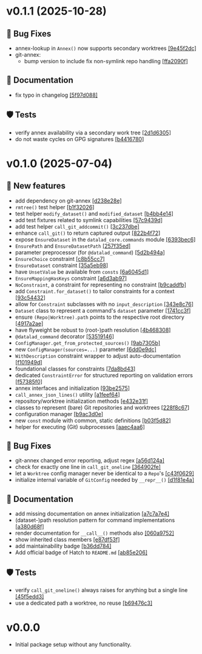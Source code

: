 # v0.1.1 (2025-10-28)

## 🐛 Bug Fixes

- annex-lookup in `Annex()` now supports secondary worktrees [[9e45f2dc]](https://github.com/datalad/datalad-core/commit/9e45f2dc)
- git-annex:
  - bump version to include fix non-symlink repo handling [[ffa2090f]](https://github.com/datalad/datalad-core/commit/ffa2090f)

## 📝 Documentation

- fix typo in changelog [[5f97d088]](https://github.com/datalad/datalad-core/commit/5f97d088)

## 🛡 Tests

- verify annex availability via a secondary work tree [[2d1d6305]](https://github.com/datalad/datalad-core/commit/2d1d6305)
- do not waste cycles on GPG signatures [[b4416780]](https://github.com/datalad/datalad-core/commit/b4416780)

# v0.1.0 (2025-07-04)

## 💫 New features

- add dependency on git-annex [[d238e28e]](https://github.com/datalad/datalad-core/commit/d238e28e)
- `rmtree()` test helper [[b1f32026]](https://github.com/datalad/datalad-core/commit/b1f32026)
- test helper `modify_dataset()` and `modified_dataset` [[b4bb4e14]](https://github.com/datalad/datalad-core/commit/b4bb4e14)
- add test fixtures related to symlink capabilities [[57c9439d]](https://github.com/datalad/datalad-core/commit/57c9439d)
- add test helper `call_git_addcommit()` [[3c237dbe]](https://github.com/datalad/datalad-core/commit/3c237dbe)
- enhance `call_git()` to return captured output [[822b4f72]](https://github.com/datalad/datalad-core/commit/822b4f72)
- expose `EnsureDataset` in the `datalad_core.commands` module [[6393bec6]](https://github.com/datalad/datalad-core/commit/6393bec6)
- `EnsurePath` and `EnsureDatasetPath` [[257f35ed]](https://github.com/datalad/datalad-core/commit/257f35ed)
- parameter preprocessor (for `@datalad_command`) [[5d2b494a]](https://github.com/datalad/datalad-core/commit/5d2b494a)
- `EnsureChoice` constraint [[c8b55cc7]](https://github.com/datalad/datalad-core/commit/c8b55cc7)
- `EnsureDataset` constraint [[35a5eb98]](https://github.com/datalad/datalad-core/commit/35a5eb98)
- have `UnsetValue` be available from `consts` [[6a6045d1]](https://github.com/datalad/datalad-core/commit/6a6045d1)
- `EnsureMappingHasKeys` constraint [[a6d3ab97]](https://github.com/datalad/datalad-core/commit/a6d3ab97)
- `NoConstraint`, a constraint for representing no constraint [[b9caddfb]](https://github.com/datalad/datalad-core/commit/b9caddfb)
- add `Constraint.for_dataset()` to tailor constraints for a context [[93c54432]](https://github.com/datalad/datalad-core/commit/93c54432)
- allow for `Constraint` subclasses with no `input_description` [[343e8c76]](https://github.com/datalad/datalad-core/commit/343e8c76)
- `Dataset` class to represent a command's `dataset` parameter [[1741cc3f]](https://github.com/datalad/datalad-core/commit/1741cc3f)
- ensure `(Repo|Worktree).path` points to the respective root directory [[4917a2ae]](https://github.com/datalad/datalad-core/commit/4917a2ae)
- have flyweight be robust to (root-)path resolution [[4b468308]](https://github.com/datalad/datalad-core/commit/4b468308)
- `@datalad_command` decorator [[53519146]](https://github.com/datalad/datalad-core/commit/53519146)
- `ConfigManager.get_from_protected_sources()` [[9ab7305b]](https://github.com/datalad/datalad-core/commit/9ab7305b)
- new `ConfigManager(sources=...)` parameter [[6dd0e9dc]](https://github.com/datalad/datalad-core/commit/6dd0e9dc)
- `WithDescription` constraint wrapper to adjust auto-documentation [[f101949d]](https://github.com/datalad/datalad-core/commit/f101949d)
- foundational classes for constraints [[7da8bd43]](https://github.com/datalad/datalad-core/commit/7da8bd43)
- dedicated `ConstraintError` for structured reporting on validation errors [[f57385f0]](https://github.com/datalad/datalad-core/commit/f57385f0)
- annex interfaces and initialization [[93be2575]](https://github.com/datalad/datalad-core/commit/93be2575)
- `call_annex_json_lines()` utility [[a1feef64]](https://github.com/datalad/datalad-core/commit/a1feef64)
- repository/worktree initialization methods [[e432e31f]](https://github.com/datalad/datalad-core/commit/e432e31f)
- classes to represent (bare) Git repositories and worktrees [[228f8c67]](https://github.com/datalad/datalad-core/commit/228f8c67)
- configuration manager [[b9ac3d0e]](https://github.com/datalad/datalad-core/commit/b9ac3d0e)
- new `const` module with common, static definitions [[b03f5d82]](https://github.com/datalad/datalad-core/commit/b03f5d82)
- helper for executing (Git) subprocesses [[aaec4aa6]](https://github.com/datalad/datalad-core/commit/aaec4aa6)

## 🐛 Bug Fixes

- git-annex changed error reporting, adjust regex [[a56d124a]](https://github.com/datalad/datalad-core/commit/a56d124a)
- check for exactly one line in `call_git_oneline` [[364902fe]](https://github.com/datalad/datalad-core/commit/364902fe)
- let a `Worktree` config manager never be identical to a `Repo`'s [[c43f0629]](https://github.com/datalad/datalad-core/commit/c43f0629)
- initialize internal variable of `GitConfig` needed by `__repr__()` [[d1f81e4a]](https://github.com/datalad/datalad-core/commit/d1f81e4a)

## 📝 Documentation

- add missing documentation on annex initialization [[a7c7a7e4]](https://github.com/datalad/datalad-core/commit/a7c7a7e4)
- (dataset-)path resolution pattern for command implementations [[a380d68f]](https://github.com/datalad/datalad-core/commit/a380d68f)
- render documentation for `__call__()` methods also [[060a9752]](https://github.com/datalad/datalad-core/commit/060a9752)
- show inherited class members [[e87df53f]](https://github.com/datalad/datalad-core/commit/e87df53f)
- add maintainability badge [[b36dd784]](https://github.com/datalad/datalad-core/commit/b36dd784)
- Add official badge of Hatch to `README.md` [[ab85e206]](https://github.com/datalad/datalad-core/commit/ab85e206)

## 🛡 Tests

- verify `call_git_oneline()` always raises for anything but a single line [[45f5edd3]](https://github.com/datalad/datalad-core/commit/45f5edd3)
- use a dedicated path a worktree, no reuse [[b69476c3]](https://github.com/datalad/datalad-core/commit/b69476c3)

# v0.0.0

- Initial package setup without any functionality.

